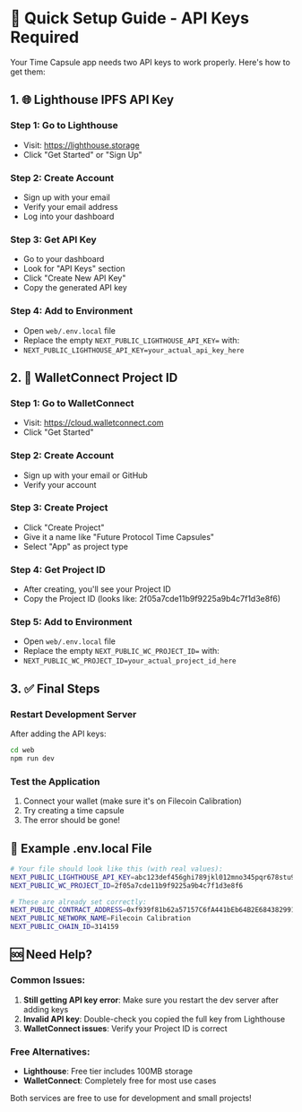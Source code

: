 # 🚀 Quick Setup Guide - API Keys Required

Your Time Capsule app needs two API keys to work properly. Here's how to get them:

## 1. 🌐 Lighthouse IPFS API Key

### Step 1: Go to Lighthouse
- Visit: https://lighthouse.storage
- Click "Get Started" or "Sign Up"

### Step 2: Create Account
- Sign up with your email
- Verify your email address
- Log into your dashboard

### Step 3: Get API Key
- Go to your dashboard
- Look for "API Keys" section
- Click "Create New API Key" 
- Copy the generated API key

### Step 4: Add to Environment
- Open `web/.env.local` file
- Replace the empty `NEXT_PUBLIC_LIGHTHOUSE_API_KEY=` with:
- `NEXT_PUBLIC_LIGHTHOUSE_API_KEY=your_actual_api_key_here`

## 2. 🔗 WalletConnect Project ID

### Step 1: Go to WalletConnect
- Visit: https://cloud.walletconnect.com
- Click "Get Started"

### Step 2: Create Account
- Sign up with your email or GitHub
- Verify your account

### Step 3: Create Project
- Click "Create Project"
- Give it a name like "Future Protocol Time Capsules"
- Select "App" as project type

### Step 4: Get Project ID
- After creating, you'll see your Project ID
- Copy the Project ID (looks like: 2f05a7cde11b9f9225a9b4c7f1d3e8f6)

### Step 5: Add to Environment
- Open `web/.env.local` file
- Replace the empty `NEXT_PUBLIC_WC_PROJECT_ID=` with:
- `NEXT_PUBLIC_WC_PROJECT_ID=your_actual_project_id_here`

## 3. ✅ Final Steps

### Restart Development Server
After adding the API keys:
```bash
cd web
npm run dev
```

### Test the Application
1. Connect your wallet (make sure it's on Filecoin Calibration)
2. Try creating a time capsule
3. The error should be gone!

## 📝 Example .env.local File

```bash
# Your file should look like this (with real values):
NEXT_PUBLIC_LIGHTHOUSE_API_KEY=abc123def456ghi789jkl012mno345pqr678stu901vwx234yz
NEXT_PUBLIC_WC_PROJECT_ID=2f05a7cde11b9f9225a9b4c7f1d3e8f6

# These are already set correctly:
NEXT_PUBLIC_CONTRACT_ADDRESS=0xf939f81b62a57157C6fA441bEb64B2E684382991
NEXT_PUBLIC_NETWORK_NAME=Filecoin Calibration
NEXT_PUBLIC_CHAIN_ID=314159
```

## 🆘 Need Help?

### Common Issues:
1. **Still getting API key error**: Make sure you restart the dev server after adding keys
2. **Invalid API key**: Double-check you copied the full key from Lighthouse
3. **WalletConnect issues**: Verify your Project ID is correct

### Free Alternatives:
- **Lighthouse**: Free tier includes 100MB storage
- **WalletConnect**: Completely free for most use cases

Both services are free to use for development and small projects!